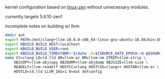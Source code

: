 kernel configuration based on [linux-zen](https://git.archlinux.org/svntogit/packages.git/plain/trunk/config?h=packages/linux-zen) without unnecessary modules.

currently targets 5.6.10-zen1

incomplete notes on building w/ llvm

```bash
mkdir out
export PATH=/mnt/clang+llvm-10.0.0-x86_64-linux-gnu-ubuntu-18.04/bin:$PATH
export KBUILD_BUILD_HOST=localhost
export KBUILD_BUILD_USER=root
export KBUILD_BUILD_TIMESTAMP="$(date -Ru${SOURCE_DATE_EPOCH:+d @$SOURCE_DATE_EPOCH})"
make CC=clang LD=ld.lld AR=llvm-ar NM=llvm-nm STRIP=llvm-strip \
    OBJCOPY=llvm-objcopy OBJDUMP=llvm-objdump OBJSIZE=llvm-size \
    READELF=llvm-readelf HOSTCC=clang HOSTCXX=clang++ HOSTAR=llvm-ar \
    HOSTLD=ld.lld LLVM_IAS=1 O=out defconfig

```